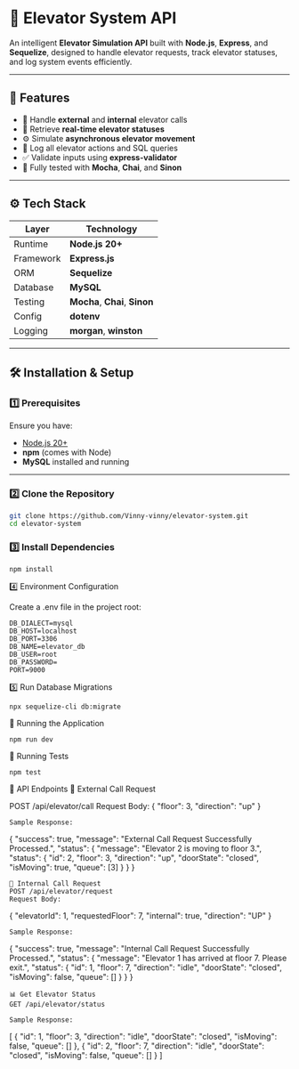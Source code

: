 # 🚀 Elevator System API

An intelligent **Elevator Simulation API** built with **Node.js**, **Express**, and **Sequelize**, designed to handle elevator requests, track elevator statuses, and log system events efficiently.

---

## 🧩 Features

- 🏢 Handle **external** and **internal** elevator calls
- 📡 Retrieve **real-time elevator statuses**
- ⚙️ Simulate **asynchronous elevator movement**
- 🧾 Log all elevator actions and SQL queries
- ✅ Validate inputs using **express-validator**
- 🧪 Fully tested with **Mocha**, **Chai**, and **Sinon**

---

## ⚙️ Tech Stack

| Layer | Technology |
|-------|-------------|
| Runtime | **Node.js 20+** |
| Framework | **Express.js** |
| ORM | **Sequelize** |
| Database | **MySQL** |
| Testing | **Mocha**, **Chai**, **Sinon** |
| Config | **dotenv** |
| Logging | **morgan**, **winston** |

---

## 🛠️ Installation & Setup

### 1️⃣ Prerequisites

Ensure you have:
- [Node.js 20+](https://nodejs.org/en/download)
- **npm** (comes with Node)
- **MySQL** installed and running

---

### 2️⃣ Clone the Repository

```bash
git clone https://github.com/Vinny-vinny/elevator-system.git
cd elevator-system

```
### 3️⃣ Install Dependencies

```bash
npm install
```
4️⃣ Environment Configuration

Create a .env file in the project root:
```
DB_DIALECT=mysql
DB_HOST=localhost
DB_PORT=3306
DB_NAME=elevator_db
DB_USER=root
DB_PASSWORD=
PORT=9000

```
5️⃣ Run Database Migrations
```
npx sequelize-cli db:migrate
```
🚀 Running the Application
```
npm run dev
```
🧪 Running Tests
```
npm test
```
📡 API Endpoints
🏢 External Call Request

POST /api/elevator/call
Request Body:
{
  "floor": 3,
  "direction": "up"
}   
```
Sample Response:
```
{
"success": true,
"message": "External Call Request Successfully Processed.",
"status": {
"message": "Elevator 2 is moving to floor 3.",
"status": {
"id": 2,
"floor": 3,
"direction": "up",
"doorState": "closed",
"isMoving": true,
"queue": [3]
}
}
}
```
📍 Internal Call Request
POST /api/elevator/request
Request Body:
```
{
"elevatorId": 1,
"requestedFloor": 7,
"internal": true,
"direction": "UP"
}
```
Sample Response:
```
{
"success": true,
"message": "Internal Call Request Successfully Processed.",
"status": {
"message": "Elevator 1 has arrived at floor 7. Please exit.",
"status": {
"id": 1,
"floor": 7,
"direction": "idle",
"doorState": "closed",
"isMoving": false,
"queue": []
}
}
}
```
📊 Get Elevator Status
GET /api/elevator/status

Sample Response:
```
[
{
"id": 1,
"floor": 3,
"direction": "idle",
"doorState": "closed",
"isMoving": false,
"queue": []
},
{
"id": 2,
"floor": 7,
"direction": "idle",
"doorState": "closed",
"isMoving": false,
"queue": []
}
]
```
